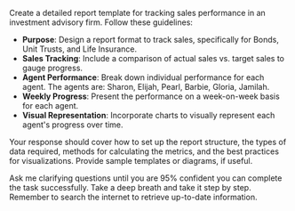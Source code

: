 Create a detailed report template for tracking sales performance in an investment advisory firm. Follow these guidelines:

- **Purpose**: Design a report format to track sales, specifically for Bonds, Unit Trusts, and Life Insurance.
- **Sales Tracking**: Include a comparison of actual sales vs. target sales to gauge progress.
- **Agent Performance**: Break down individual performance for each agent. The agents are: Sharon, Elijah, Pearl, Barbie, Gloria, Jamilah.
- **Weekly Progress**: Present the performance on a week-on-week basis for each agent.
- **Visual Representation**: Incorporate charts to visually represent each agent's progress over time.

Your response should cover how to set up the report structure, the types of data required, methods for calculating the metrics, and the best practices for visualizations. Provide sample templates or diagrams, if useful.

Ask me clarifying questions until you are 95% confident you can complete the task successfully. Take a deep breath and take it step by step. Remember to search the internet to retrieve up-to-date information.
